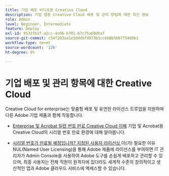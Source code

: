 ```yaml
---
title: 기업 배포 비디오용 Creative Cloud
description: 기업 앱용 Creative Cloud 배포 및 관리 방법에 대한 최신 정보
role: Admin
level: Beginner, Intermediate
feature: Deploy
exl-id: 9533fb1f-a2cc-4c06-b701-67c75a60dbaf
source-git-commit: c54f203aa1e3dddbfd973b1cc668b56b7f54d9b1
workflow-type: tm+mt
source-wordcount: '126'
ht-degree: 0%

---
```


# 기업 배포 및 관리 항목에 대한 Creative Cloud

Creative Cloud for enterprise는 맞춤형 배포 및 유연한 라이선스 트루업을 지원하며 다른 Adobe 기업 제품과 함께 작동합니다.

* [Enterprise 및 Acrobat 일련 번호 만료 Creative Cloud 이해](cceserial.md)
기업 및 Acrobat용 Creative Cloud의 시리얼 번호 만료 환경에 대해 알아봅니다.

* [시리얼 번호가 만료될 예정입니까? 지정된 사용자 라이선싱 &#x200B;](nameduserlicensing.md)이(가) 필요한 이유
NUL(Named User Licensing)을 통해 Adobe 제품에 라이선스를 부여하면 IT 관리자가 Admin Console을 사용하여 Adobe 도구를 손쉽게 배포하고 관리할 수 있으며, 최종 사용자는 전체 직원이 원격지에 있더라도 세계적 수준의 창의적이고 생산적인 앱과 Adobe 클라우드 서비스에 액세스할 수 있습니다.
